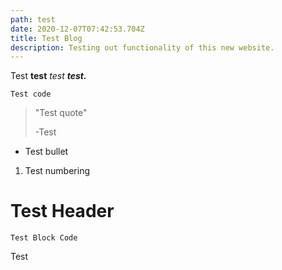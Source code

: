 ```yaml
---
path: test
date: 2020-12-07T07:42:53.704Z
title: Test Blog
description: Testing out functionality of this new website.
---
```


Test **test** _test_ **_test._**

`Test code`

> "Test quote"
>
> \-Test

- Test bullet

1. Test numbering

# Test Header

```
Test Block Code
```

Test
